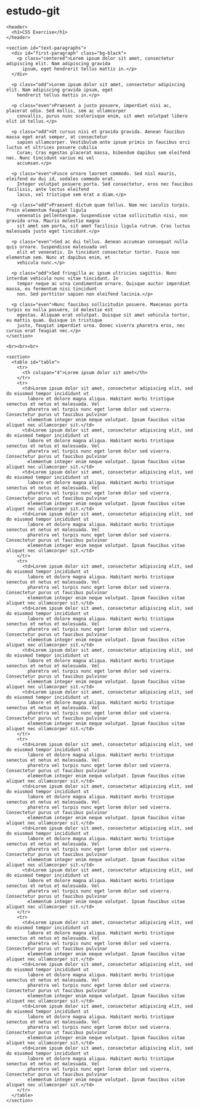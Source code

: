 # estudo-git

<!DOCTYPE html>
<html lang="en">

<head>
  <meta charset="UTF-8">
  <meta name="viewport" content="width=device-width, initial-scale=1.0">
  <meta http-equiv="X-UA-Compatible" content="ie=edge">
  <title>TW-F06-EX1</title>
  <link rel="stylesheet" href="styles.css">
</head>

<body>
  <div id="container">

    <header>
      <h1>CSS Exercise</h1>
    </header>

    <section id="text-paragraphs">
      <div id="first-paragraph" class="bg-black">
        <p class="centered">Lorem ipsum dolor sit amet, consectetur adipiscing elit. Nam adipiscing gravida
          ipsum, eget hendrerit tellus mattis in.</p>
      </div>

      <p class="odd">Lorem ipsum dolor sit amet, consectetur adipiscing elit. Nam adipiscing gravida ipsum, eget
        hendrerit tellus mattis in.</p>

      <p class="even">Praesent a justo posuere, imperdiet nisi ac, placerat odio. Sed mollis, sem ac ullamcorper
        convallis, purus nunc scelerisque enim, sit amet volutpat libero elit id tellus.</p>

      <p class="odd">Ut cursus nisi et gravida gravida. Aenean faucibus massa eget erat semper, at consectetur
        sapien ullamcorper. Vestibulum ante ipsum primis in faucibus orci luctus et ultrices posuere cubilia
        Curae; Cras egestas placerat massa, bibendum dapibus sem eleifend nec. Nunc tincidunt varius mi vel
        accumsan.</p>

      <p class="even">Fusce ornare laoreet commodo. Sed nisl mauris, eleifend eu dui id, sodales commodo erat.
        Integer volutpat posuere porta. Sed consectetur, eros nec faucibus facilisis, ante lectus eleifend
        lacus, vel tristique sem erat a diam.</p>

      <p class="odd">Praesent dictum quam tellus. Nam nec iaculis turpis. Proin elementum feugiat ligula
        venenatis pellentesque. Suspendisse vitae sollicitudin nisi, non gravida urna. Mauris molestie magna
        sit amet sem porta, sit amet facilisis ligula rutrum. Cras luctus malesuada justo eget tincidunt.</p>

      <p class="even">Sed ac dui tellus. Aenean accumsan consequat nulla quis ornare. Suspendisse malesuada vel
        elit et venenatis. In tincidunt consectetur tortor. Fusce non elementum sem. Nunc at dapibus enim, et
        vehicula nunc.</p>

      <p class="odd">Sed fringilla ac ipsum ultricies sagittis. Nunc interdum vehicula nunc vitae tincidunt. In
        tempor neque ac urna condimentum ornare. Quisque auctor imperdiet massa, eu fermentum nisi tincidunt
        non. Sed porttitor sapien non eleifend lacinia.</p>

      <p class="even">Nunc faucibus sollicitudin posuere. Maecenas porta turpis eu nulla posuere, id molestie est
        egestas. Aliquam erat volutpat. Quisque sit amet vehicula tortor, eu mattis quam. Quisque in tristique
        justo, feugiat imperdiet urna. Donec viverra pharetra eros, nec cursus erat feugiat nec.</p>
    </section>

    <br><br><br>

    <section>
      <table id="table">
        <tr>
          <th colspan="4">Lorem ipsum dolor sit amet</th>
        </tr>
        <tr>
          <td>Lorem ipsum dolor sit amet, consectetur adipiscing elit, sed do eiusmod tempor incididunt ut
            labore et dolore magna aliqua. Habitant morbi tristique senectus et netus et malesuada. Vel
            pharetra vel turpis nunc eget lorem dolor sed viverra. Consectetur purus ut faucibus pulvinar
            elementum integer enim neque volutpat. Ipsum faucibus vitae aliquet nec ullamcorper sit.</td>
          <td>Lorem ipsum dolor sit amet, consectetur adipiscing elit, sed do eiusmod tempor incididunt ut
            labore et dolore magna aliqua. Habitant morbi tristique senectus et netus et malesuada. Vel
            pharetra vel turpis nunc eget lorem dolor sed viverra. Consectetur purus ut faucibus pulvinar
            elementum integer enim neque volutpat. Ipsum faucibus vitae aliquet nec ullamcorper sit.</td>
          <td>Lorem ipsum dolor sit amet, consectetur adipiscing elit, sed do eiusmod tempor incididunt ut
            labore et dolore magna aliqua. Habitant morbi tristique senectus et netus et malesuada. Vel
            pharetra vel turpis nunc eget lorem dolor sed viverra. Consectetur purus ut faucibus pulvinar
            elementum integer enim neque volutpat. Ipsum faucibus vitae aliquet nec ullamcorper sit.</td>
          <td>Lorem ipsum dolor sit amet, consectetur adipiscing elit, sed do eiusmod tempor incididunt ut
            labore et dolore magna aliqua. Habitant morbi tristique senectus et netus et malesuada. Vel
            pharetra vel turpis nunc eget lorem dolor sed viverra. Consectetur purus ut faucibus pulvinar
            elementum integer enim neque volutpat. Ipsum faucibus vitae aliquet nec ullamcorper sit.</td>
        </tr>
        <tr>
          <td>Lorem ipsum dolor sit amet, consectetur adipiscing elit, sed do eiusmod tempor incididunt ut
            labore et dolore magna aliqua. Habitant morbi tristique senectus et netus et malesuada. Vel
            pharetra vel turpis nunc eget lorem dolor sed viverra. Consectetur purus ut faucibus pulvinar
            elementum integer enim neque volutpat. Ipsum faucibus vitae aliquet nec ullamcorper sit.</td>
          <td>Lorem ipsum dolor sit amet, consectetur adipiscing elit, sed do eiusmod tempor incididunt ut
            labore et dolore magna aliqua. Habitant morbi tristique senectus et netus et malesuada. Vel
            pharetra vel turpis nunc eget lorem dolor sed viverra. Consectetur purus ut faucibus pulvinar
            elementum integer enim neque volutpat. Ipsum faucibus vitae aliquet nec ullamcorper sit.</td>
          <td>Lorem ipsum dolor sit amet, consectetur adipiscing elit, sed do eiusmod tempor incididunt ut
            labore et dolore magna aliqua. Habitant morbi tristique senectus et netus et malesuada. Vel
            pharetra vel turpis nunc eget lorem dolor sed viverra. Consectetur purus ut faucibus pulvinar
            elementum integer enim neque volutpat. Ipsum faucibus vitae aliquet nec ullamcorper sit.</td>
          <td>Lorem ipsum dolor sit amet, consectetur adipiscing elit, sed do eiusmod tempor incididunt ut
            labore et dolore magna aliqua. Habitant morbi tristique senectus et netus et malesuada. Vel
            pharetra vel turpis nunc eget lorem dolor sed viverra. Consectetur purus ut faucibus pulvinar
            elementum integer enim neque volutpat. Ipsum faucibus vitae aliquet nec ullamcorper sit.</td>
        </tr>
        <tr>
          <td>Lorem ipsum dolor sit amet, consectetur adipiscing elit, sed do eiusmod tempor incididunt ut
            labore et dolore magna aliqua. Habitant morbi tristique senectus et netus et malesuada. Vel
            pharetra vel turpis nunc eget lorem dolor sed viverra. Consectetur purus ut faucibus pulvinar
            elementum integer enim neque volutpat. Ipsum faucibus vitae aliquet nec ullamcorper sit.</td>
          <td>Lorem ipsum dolor sit amet, consectetur adipiscing elit, sed do eiusmod tempor incididunt ut
            labore et dolore magna aliqua. Habitant morbi tristique senectus et netus et malesuada. Vel
            pharetra vel turpis nunc eget lorem dolor sed viverra. Consectetur purus ut faucibus pulvinar
            elementum integer enim neque volutpat. Ipsum faucibus vitae aliquet nec ullamcorper sit.</td>
          <td>Lorem ipsum dolor sit amet, consectetur adipiscing elit, sed do eiusmod tempor incididunt ut
            labore et dolore magna aliqua. Habitant morbi tristique senectus et netus et malesuada. Vel
            pharetra vel turpis nunc eget lorem dolor sed viverra. Consectetur purus ut faucibus pulvinar
            elementum integer enim neque volutpat. Ipsum faucibus vitae aliquet nec ullamcorper sit.</td>
          <td>Lorem ipsum dolor sit amet, consectetur adipiscing elit, sed do eiusmod tempor incididunt ut
            labore et dolore magna aliqua. Habitant morbi tristique senectus et netus et malesuada. Vel
            pharetra vel turpis nunc eget lorem dolor sed viverra. Consectetur purus ut faucibus pulvinar
            elementum integer enim neque volutpat. Ipsum faucibus vitae aliquet nec ullamcorper sit.</td>
        </tr>
        <tr>
          <td>Lorem ipsum dolor sit amet, consectetur adipiscing elit, sed do eiusmod tempor incididunt ut
            labore et dolore magna aliqua. Habitant morbi tristique senectus et netus et malesuada. Vel
            pharetra vel turpis nunc eget lorem dolor sed viverra. Consectetur purus ut faucibus pulvinar
            elementum integer enim neque volutpat. Ipsum faucibus vitae aliquet nec ullamcorper sit.</td>
          <td>Lorem ipsum dolor sit amet, consectetur adipiscing elit, sed do eiusmod tempor incididunt ut
            labore et dolore magna aliqua. Habitant morbi tristique senectus et netus et malesuada. Vel
            pharetra vel turpis nunc eget lorem dolor sed viverra. Consectetur purus ut faucibus pulvinar
            elementum integer enim neque volutpat. Ipsum faucibus vitae aliquet nec ullamcorper sit.</td>
          <td>Lorem ipsum dolor sit amet, consectetur adipiscing elit, sed do eiusmod tempor incididunt ut
            labore et dolore magna aliqua. Habitant morbi tristique senectus et netus et malesuada. Vel
            pharetra vel turpis nunc eget lorem dolor sed viverra. Consectetur purus ut faucibus pulvinar
            elementum integer enim neque volutpat. Ipsum faucibus vitae aliquet nec ullamcorper sit.</td>
          <td>Lorem ipsum dolor sit amet, consectetur adipiscing elit, sed do eiusmod tempor incididunt ut
            labore et dolore magna aliqua. Habitant morbi tristique senectus et netus et malesuada. Vel
            pharetra vel turpis nunc eget lorem dolor sed viverra. Consectetur purus ut faucibus pulvinar
            elementum integer enim neque volutpat. Ipsum faucibus vitae aliquet nec ullamcorper sit.</td>
        </tr>
      </table>
    </section>
  </div>
</body>

</html>
